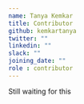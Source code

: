 ```yaml
---
name: Tanya Kemkar
title: Contributor
github: kemkartanya
twitter: ""
linkedin: ""
slack: ""
joining_date: ""
role : contributor
---
```


Still waiting for this
